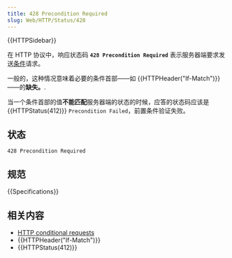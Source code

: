 ```yaml
---
title: 428 Precondition Required
slug: Web/HTTP/Status/428
---
```


{{HTTPSidebar}}

在 HTTP 协议中，响应状态码 **`428 Precondition Required`** 表示服务器端要求发送[条件](/zh-CN/docs/Web/HTTP/Conditional_requests)请求。

一般的，这种情况意味着必要的条件首部——如 {{HTTPHeader("If-Match")}}——的**缺失。**.

当一个条件首部的值**不能匹配**服务器端的状态的时候，应答的状态码应该是 {{HTTPStatus(412)}} `Precondition Failed`，前置条件验证失败。

## 状态

```plain
428 Precondition Required
```

## 规范

{{Specifications}}

## 相关内容

- [HTTP conditional requests](/zh-CN/docs/Web/HTTP/Conditional_requests)
- {{HTTPHeader("If-Match")}}
- {{HTTPStatus(412)}}
